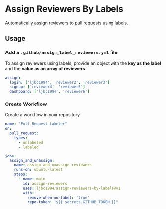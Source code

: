 # Assign Reviewers By Labels

Automatically assign reviewers to pull requests using labels.

## Usage

### Add a `.github/assign_label_reviewers.yml` file

To assign reviewers using labels, provide an object with the **key as the label** and the **value as an array of reviewers**.

```yml
assign:
  login: ['ljbc1994', 'reviewer2', 'reviewer3']
  signup: ['reviewer4', 'reviewer5']
  dashboard: ['ljbc1994', 'reviewer6']
```

### Create Workflow

Create a workflow in your repository

```yml
name: "Pull Request Labeler"
on:
  pull_request:
    types:
      - unlabeled
      - labeled

jobs:
  assign_and_unassign:
    name: assign and unassign reviewers
    runs-on: ubuntu-latest
    steps:
      - name: main
        id: assign-reviewers
        uses: ljbc1994/assign-reviewers-by-labels@v1
        with:
          remove-when-no-label: 'true'
          repo-token: "${{ secrets.GITHUB_TOKEN }}"
```
